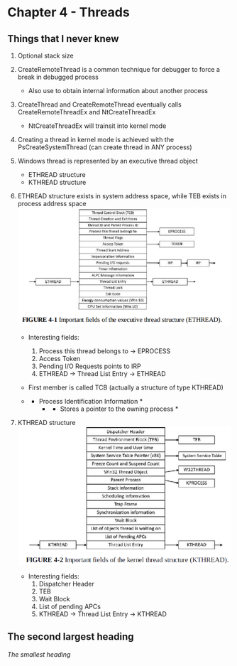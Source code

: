 # Chapter 4 - Threads

## Things that I never knew

1) Optional stack size

2) CreateRemoteThread is a common technique for debugger to force a break in debugged process
	- Also use to obtain internal information about another process
	
3) CreateThread and CreateRemoteThread eventually calls CreateRemoteThreadEx and NtCreateThreadEx
	- NtCreateThreadEx will trainsit into kernel mode

4) Creating a thread in kernel mode is achieved with the PsCreateSystemThread (can create thread in ANY process)

5) Windows thread is represented by an executive thread object 
	- ETHREAD structure
	- KTHREAD structure
	
6) ETHREAD structure exists in system address space, while TEB exists in process address space
![plot](./Images/ETHREAD.PNG)

	- Interesting fields:
		1) Process this thread belongs to -> EPROCESS
		2) Access Token
		3) Pending I/O Requests points to IRP
		4) ETHREAD -> Thread List Entry -> ETHREAD
	
	- First member is called TCB (actually a structure of type KTHREAD)
	- * Process Identification Information *
		- * Stores a pointer to the owning process *

7) KTHREAD structure
![plot](./Images/KTHREAD.PNG)


	- Interesting fields:
		1) Dispatcher Header
		2) TEB
		3) Wait Block
		4) List of pending APCs
		5) KTHREAD -> Thread List Entry -> KTHREAD

## The second largest heading

###### The smallest heading